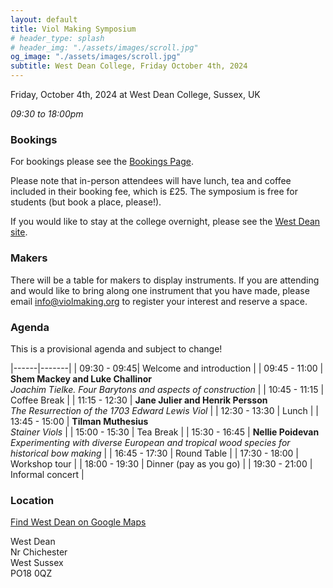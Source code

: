 ```yaml
---
layout: default
title: Viol Making Symposium
# header_type: splash
# header_img: "./assets/images/scroll.jpg"
og_image: "./assets/images/scroll.jpg"
subtitle: West Dean College, Friday October 4th, 2024
---
```


Friday, October 4th, 2024 at West Dean College, Sussex, UK

*09:30 to 18:00pm*

### **Bookings** 

For bookings please see the <a href="https://freo.me/violmaking">Bookings Page</a>.

Please note that in-person attendees will have lunch, tea and coffee included in their booking fee, which is £25. 
The symposium is free for students (but book a place, please!).

If you would like to stay at the college overnight, please
see the [West Dean site](https://www.westdean.ac.uk/bed-and-breakfast).

### **Makers** 

There will be a table for makers to display instruments. If you are attending and would like to bring along one instrument that you have made, please email <a href="mailto:info@violmaking.org">info@violmaking.org</a> to register your interest and reserve a space.


### **Agenda**

This is a provisional agenda and subject to change!

|------|-------| 
| 09:30 - 09:45| Welcome and introduction |
| 09:45 - 11:00 | **Shem Mackey and Luke Challinor**  <br> *Joachim Tielke. Four Barytons and aspects of construction* |
| 10:45 - 11:15 | Coffee Break |
| 11:15 - 12:30 | **Jane Julier and Henrik Persson** <br> *The Resurrection of the 1703 Edward Lewis Viol* |
| 12:30 - 13:30 | Lunch  |
| 13:45 - 15:00 | **Tilman Muthesius** <br> *Stainer Viols* |
| 15:00 - 15:30 | Tea Break |
| 15:30 - 16:45 | **Nellie Poidevan** <br> *Experimenting with diverse European and tropical wood species for historical bow making* |
| 16:45 - 17:30 | Round Table |
| 17:30 - 18:00 | Workshop tour |
| 18:00 - 19:30 | Dinner (pay as you go) |
| 19:30 - 21:00 | Informal concert |


### **Location**

[Find West Dean on Google Maps](https://www.google.co.uk/maps/place/West+Dean+College/@50.9064568,-0.7746854,16z/data=!4m2!3m1!1s0x48744c92a7414307:0x4339e59f706d79af)

West Dean\
Nr Chichester\
West Sussex\
PO18 0QZ
